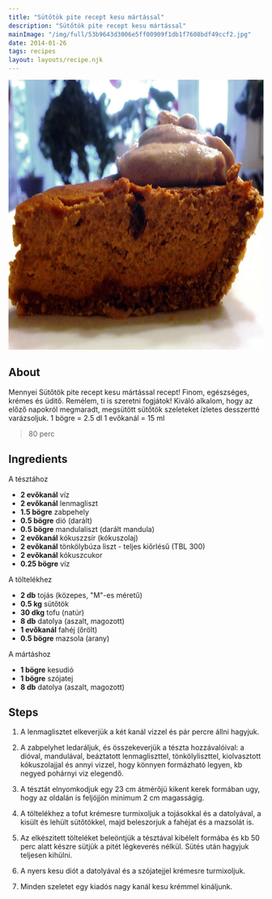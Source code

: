 ```yaml
---
title: "Sütőtök pite recept kesu mártással"
description: "Sütőtök pite recept kesu mártással"
mainImage: "/img/full/53b9643d3006e5ff00909f1db1f7608bdf49ccf2.jpg"
date: 2014-01-26
tags: recipes
layout: layouts/recipe.njk
---
```

                            
<p align="center"><a href="https://cookpad.com/hu/receptek/1927202-sutotok-pite-recept-kesu-martassal" rel="Recipe source page"><img width="751" height="532" src="/img/full/53b9643d3006e5ff00909f1db1f7608bdf49ccf2.jpg"/></a></p>

## About
Mennyei Sütőtök pite recept kesu mártással recept! Finom, egészséges, krémes és üditő. Remélem, ti is szeretni fogjátok! Kiváló alkalom, hogy az előző napokról megmaradt, megsütött sütőtök szeleteket ízletes desszertté varázsoljuk.
1 bögre = 2.5 dl  1 evőkanál = 15 ml

> 80 perc 

## Ingredients

A tésztához
* **2 evőkanál** víz
* **2 evőkanál** lenmagliszt
* **1.5 bögre** zabpehely
* **0.5 bögre** dió (darált)
* **0.5 bögre** mandulaliszt (darált mandula)
* **2 evőkanál** kókuszzsír (kókuszolaj)
* **2 evőkanál** tönkölybúza liszt - teljes kiőrlésű (TBL 300)
* **2 evőkanál** kókuszcukor
* **0.25 bögre** víz

A töltelékhez
* **2 db** tojás (közepes, "M"-es méretű)
* **0.5 kg** sütőtök
* **30 dkg** tofu (natúr)
* **8 db** datolya (aszalt, magozott)
* **1 evőkanál** fahéj (őrölt)
* **0.5 bögre** mazsola (arany)

A mártáshoz
* **1 bögre** kesudió
* **1 bögre** szójatej
* **8 db** datolya (aszalt, magozott)

## Steps

1. A lenmaglisztet elkeverjük a két kanál vizzel és pár percre állni hagyjuk.
 
    <div style="clear: both"/>

2. A zabpelyhet ledaráljuk, és összekeverjük a tészta hozzávalóival: a dióval, mandulával, beáztatott lenmagliszttel, tönkölyliszttel, kiolvasztott kókuszolajjal és annyi vizzel, hogy könnyen formázható legyen, kb negyed pohárnyi viz elegendő.
 
    <div style="clear: both"/>

3. A tésztát elnyomkodjuk egy 23 cm átmérőjü kikent kerek formában ugy, hogy az oldalán is feljöjjön minimum 2 cm magasságig.
 
    <div style="clear: both"/>

4. A töltelékhez a tofut krémesre turmixoljuk a tojásokkal és a datolyával, a kisült és lehült sütőtökkel, majd beleszorjuk a fahéjat és a mazsolát is.
 
    <div style="clear: both"/>

5. Az elkészitett tölteléket beleöntjük a tésztával kibélelt formába és kb 50 perc alatt készre sütjük a pitét légkeverés nélkül. Sütés után hagyjuk teljesen kihülni.
 
    <div style="clear: both"/>

6. A nyers kesu diót a datolyával és a szójatejjel krémesre turmixoljuk.
 
    <div style="clear: both"/>

7. Minden szeletet egy kiadós nagy kanál kesu krémmel kináljunk.
 
    <div style="clear: both"/>

